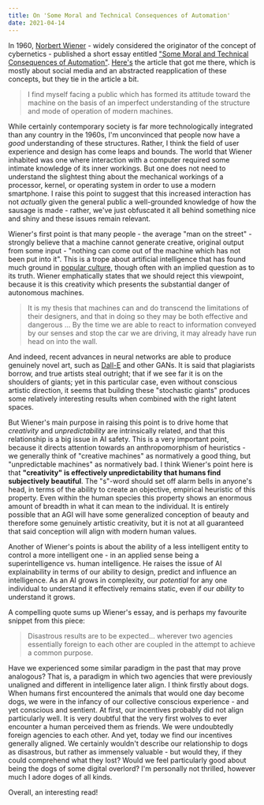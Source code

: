 ```yaml
---
title: On 'Some Moral and Technical Consequences of Automation'
date: 2021-04-14 
---
```


In 1960, [Norbert Wiener](https://en.wikipedia.org/wiki/Norbert_Wiener) - widely considered the originator of the concept of cybernetics - published a short essay entitled ["Some Moral and Technical Consequences of Automation"](https://nissenbaum.tech.cornell.edu/papers/Wiener.pdf). [Here's](https://www.thenewatlantis.com/publications/welcoming-our-new-robot-overlords) the article that got me there, which is mostly about social media and an abstracted reapplication of these concepts, but they tie in the article a bit.

> I find myself facing a public which has formed its attitude toward the machine on the basis of an imperfect understanding of the structure and mode of operation of modern machines.

While certainly contemporary society is far more technologically integrated than any country in the 1960s, I'm unconvinced that people now have a *good* understanding of these structures. Rather, I think the field of user experience and design has come leaps and bounds. The world that Wiener inhabited was one where interaction with a computer required some intimate knowledge of its inner workings. But one does not need to understand the slightest thing about the mechanical workings of a processor, kernel, or operating system in order to use a modern smartphone. I raise this point to suggest that this increased interaction has not *actually* given the general public a well-grounded knowledge of how the sausage is made - rather, we've just obfuscated it all behind something nice and shiny and these issues remain relevant.

Wiener's first point is that many people - the average "man on the street" - strongly believe that a machine cannot generate creative, original output from some input - "nothing can come out of the machine which has not been put into it". This is a trope about artificial intelligence that has found much ground in [popular culture](https://youtu.be/9A8lIA3jHJw?t=60), though often with an implied question as to its truth. Wiener emphatically states that we should reject this viewpoint, because it is this creativity which presents the substantial danger of autonomous machines.

> It is my thesis that machines can and do transcend the limitations of their designers, and that in doing so they may be both effective and dangerous ... By the time we are able to react to information conveyed by our senses and stop the car we are driving, it may already have run head on into the wall.

And indeed, recent advances in neural networks are able to produce genuinely novel art, such as [Dall-E](https://openai.com/blog/dall-e/) and other GANs. It is said that plagiarists borrow, and true artists steal outright; that if we see far it is on the shoulders of giants; yet in this particular case, even without conscious artistic direction, it seems that building these "stochastic giants" produces some relatively interesting results when combined with the right latent spaces.

But Wiener's main purpose in raising this point is to drive home that *creativity* and *unpredictability* are intrinsically related, and that this relationship is a big issue in AI safety. This is a very important point, because it directs attention towards an anthropomorphism of heuristics - we generally think of "creative machines" as normatively a good thing, but "unpredictable machines" as normatively bad. I think Wiener's point here is that **"creativity" is effectively unpredictability that humans find subjectively beautiful**.  The "s"-word should set off alarm bells in anyone's head, in terms of the ability to create an objective, empirical heuristic of this property. Even within the human species this property shows an enormous amount of breadth in what it can mean to the individual. It is entirely possible that an AGI will have some generalized conception of beauty and therefore some genuinely artistic creativity, but it is not at all guaranteed that said conception will align with modern human values.

Another of Wiener's points is about the ability of a less intelligent entity to control a more intelligent one - in an applied sense being a superintelligence vs. human intelligence. He raises the issue of AI explainability in terms of our ability to design, predict and influence an intelligence. As an AI grows in complexity, our *potential* for any one individual to understand it effectively remains static, even if our *ability* to understand it grows.

A compelling quote sums up Wiener's essay, and is perhaps my favourite snippet from this piece:

> Disastrous results are to be expected... wherever two agencies essentially foreign to each other are coupled in the attempt to achieve a common purpose.

Have we experienced some similar paradigm in the past that may prove analogous? That is, a paradigm in which two agencies that were previously unaligned and different in intelligence later align. I think firstly about dogs. When humans first encountered the animals that would one day become dogs, we were in the infancy of our collective conscious experience - and yet conscious and sentient. At first, our incentives probably did not align particularly well. It is very doubtful that the very first wolves to ever encounter a human perceived them as friends. We were undoubtedly foreign agencies to each other. And yet, today we find our incentives generally aligned. We certainly wouldn't describe our relationship to dogs as disastrous, but rather as immensely valuable - but would they, if they could comprehend what they lost? Would we feel particularly good about being the dogs of some digital overlord? I'm personally not thrilled, however much I adore doges of all kinds.

Overall, an interesting read!